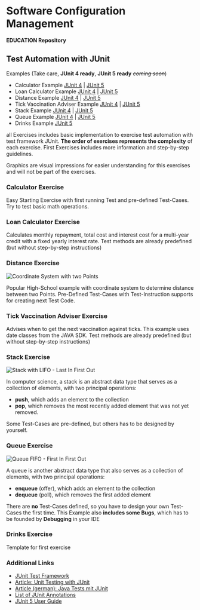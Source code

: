 # Software Configuration Management #

**EDUCATION Repository**

## Test Automation with JUnit ##

Examples (Take care, **JUnit 4 ready**, **JUnit 5 ready** _~~coming soon~~_)

- Calculator Example [JUnit 4](junit4/Calculator) | [JUnit 5](junit5/Calculator)
- Loan Calculator Example [JUnit 4](junit4/LoanCalculator) | [JUnit 5](junit5/LoanCalculator)
- Distance Example [JUnit 4](junit4/Distance) | [JUnit 5](junit5/Distance)
- Tick Vaccination Adviser Example [JUnit 4](junit4/TickVaccinationAdviser) | [JUnit 5](junit5/TickVaccinationAdviser)
- Stack Example [JUnit 4](junit4/Stack) | [JUnit 5](junit5/Stack)
- Queue Example [JUnit 4](junit4/Queue) | [JUnit 5](junit5/Queue)
- Drinks Example [JUnit 5](junit5/Drinks)

all Exercises includes basic implementation to exercise test automation with test framework JUnit. **The order of exercises represents the complexity** of each exercise. First Exercises includes more information and step-by-step guidelines. 

Graphics are visual impressions for easier understanding for this exercises and will not be part of the exercises.

### Calculator Exercise ###

Easy Starting Exercise with first running Test and pre-defined Test-Cases. Try to test basic math operations.

### Loan Calculator Exercise ###

Calculates monthly repayment, total cost and interest cost for a multi-year credit with a fixed yearly interest rate. Test methods are already predefined (but without step-by-step instructions)

### Distance Exercise ###

![Coordinate System with two Points](https://upload.wikimedia.org/wikipedia/commons/thumb/8/8e/Kartesisches_system.svg/600px-Kartesisches_system.svg.png)

Popular High-School example with coordinate system to determine distance between two Points. Pre-Defined Test-Cases with Test-Instruction supports for creating next Test Code.

### Tick Vaccination Adviser Exercise ###

Advises when to get the next vaccination against ticks. This example uses date classes from the JAVA SDK. Test methods are already predefined (but without step-by-step instructions)

### Stack Exercise ###

![Stack with LIFO - Last In First Out](https://upload.wikimedia.org/wikipedia/commons/thumb/b/b4/Lifo_stack.png/700px-Lifo_stack.png)

In computer science, a stack is an abstract data type that serves as a collection of elements, with two principal operations:

- **push**, which adds an element to the collection
- **pop**, which removes the most recently added element that was not yet removed.

Some Test-Cases are pre-defined, but others has to be designed by yourself.

### Queue Exercise ###

![Queue FIFO - First In First Out](https://upload.wikimedia.org/wikipedia/commons/thumb/5/52/Data_Queue.svg/600px-Data_Queue.svg.png)

A queue is another abstract data type that also serves as a collection of elements, with two principal operations:

- **enqueue** (offer), which adds an element to the collection
- **dequeue** (poll), which removes the first added element

There are **no** Test-Cases defined, so you have to design your own Test-Cases the first time. This Example also **includes some Bugs**, which has to be founded by **Debugging** in your IDE

### Drinks Exercise ###

Template for first exercise

### Additional Links ###

- [JUnit Test Framework](https://junit.org/ "JUnit Test Framework")
- [Article: Unit Testing with JUnit](http://www.vogella.com/articles/JUnit/article.html "Vogella Tutorial - Good to read")
- [Article (german): Java Tests mit JUnit](http://www.tutego.de/blog/javainsel/2010/04/junit-4-tutorial-java-tests-mit-junit/ "German Article to Java Tests with JUnit, extended Article, good structured") 
- [List of JUnit Annotations](http://www.java2novice.com/junit-examples/junit-annotations/)
- [JUnit 5 User Guide](https://junit.org/junit5/docs/current/user-guide/)

